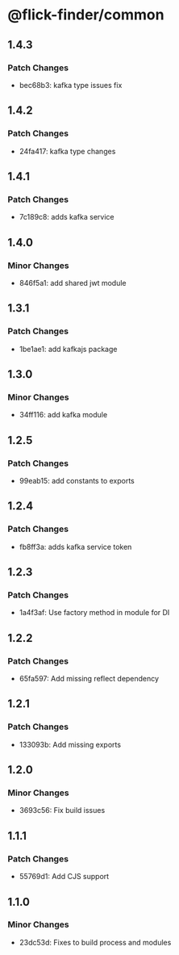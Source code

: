 # @flick-finder/common

## 1.4.3

### Patch Changes

- bec68b3: kafka type issues fix

## 1.4.2

### Patch Changes

- 24fa417: kafka type changes

## 1.4.1

### Patch Changes

- 7c189c8: adds kafka service

## 1.4.0

### Minor Changes

- 846f5a1: add shared jwt module

## 1.3.1

### Patch Changes

- 1be1ae1: add kafkajs package

## 1.3.0

### Minor Changes

- 34ff116: add kafka module

## 1.2.5

### Patch Changes

- 99eab15: add constants to exports

## 1.2.4

### Patch Changes

- fb8ff3a: adds kafka service token

## 1.2.3

### Patch Changes

- 1a4f3af: Use factory method in module for DI

## 1.2.2

### Patch Changes

- 65fa597: Add missing reflect dependency

## 1.2.1

### Patch Changes

- 133093b: Add missing exports

## 1.2.0

### Minor Changes

- 3693c56: Fix build issues

## 1.1.1

### Patch Changes

- 55769d1: Add CJS support

## 1.1.0

### Minor Changes

- 23dc53d: Fixes to build process and modules

